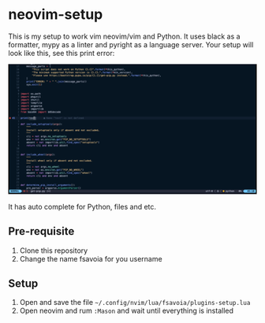 # neovim-setup

This is my setup to work vim neovim/vim and Python. It uses black as a formatter, mypy as a linter and pyright as a language server. Your setup will look like this, see this print error:

![neovim_screenshot](/images/image1.png)

It has auto complete for Python, files and etc.

## Pre-requisite

1. Clone this repository
2. Change the name fsavoia for you username

## Setup

1. Open and save the file `~/.config/nvim/lua/fsavoia/plugins-setup.lua`
2. Open neovim and rum `:Mason` and wait until everything is installed
